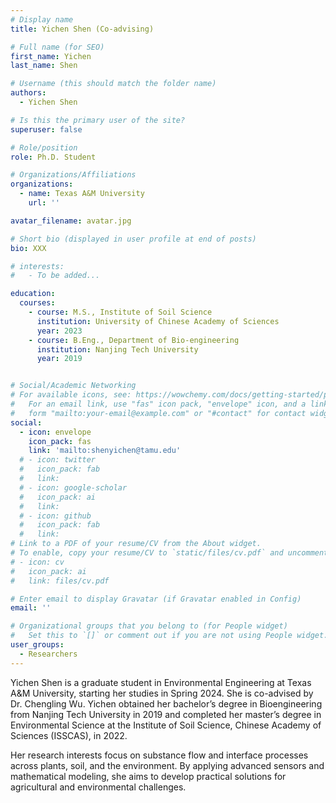 ```yaml
---
# Display name
title: Yichen Shen (Co-advising)

# Full name (for SEO)
first_name: Yichen
last_name: Shen

# Username (this should match the folder name)
authors:
  - Yichen Shen

# Is this the primary user of the site?
superuser: false

# Role/position
role: Ph.D. Student

# Organizations/Affiliations
organizations:
  - name: Texas A&M University
    url: ''

avatar_filename: avatar.jpg

# Short bio (displayed in user profile at end of posts)
bio: XXX

# interests:
#   - To be added...

education:
  courses:
    - course: M.S., Institute of Soil Science
      institution: University of Chinese Academy of Sciences
      year: 2023
    - course: B.Eng., Department of Bio-engineering 
      institution: Nanjing Tech University
      year: 2019


# Social/Academic Networking
# For available icons, see: https://wowchemy.com/docs/getting-started/page-builder/#icons
#   For an email link, use "fas" icon pack, "envelope" icon, and a link in the
#   form "mailto:your-email@example.com" or "#contact" for contact widget.
social:
  - icon: envelope
    icon_pack: fas
    link: 'mailto:shenyichen@tamu.edu'
  # - icon: twitter
  #   icon_pack: fab
  #   link: 
  # - icon: google-scholar
  #   icon_pack: ai
  #   link: 
  # - icon: github
  #   icon_pack: fab
  #   link: 
# Link to a PDF of your resume/CV from the About widget.
# To enable, copy your resume/CV to `static/files/cv.pdf` and uncomment the lines below.
# - icon: cv
#   icon_pack: ai
#   link: files/cv.pdf

# Enter email to display Gravatar (if Gravatar enabled in Config)
email: ''

# Organizational groups that you belong to (for People widget)
#   Set this to `[]` or comment out if you are not using People widget.
user_groups:
  - Researchers
---
```


Yichen Shen is a graduate student in Environmental Engineering at Texas A&M University, starting her studies in Spring 2024. She is co-advised by Dr. Chengling Wu. Yichen obtained her bachelor’s degree in Bioengineering from Nanjing Tech University in 2019 and completed her master’s degree in Environmental Science at the Institute of Soil Science, Chinese Academy of Sciences (ISSCAS), in 2022.

Her research interests focus on substance flow and interface processes across plants, soil, and the environment. By applying advanced sensors and mathematical modeling, she aims to develop practical solutions for agricultural and environmental challenges.